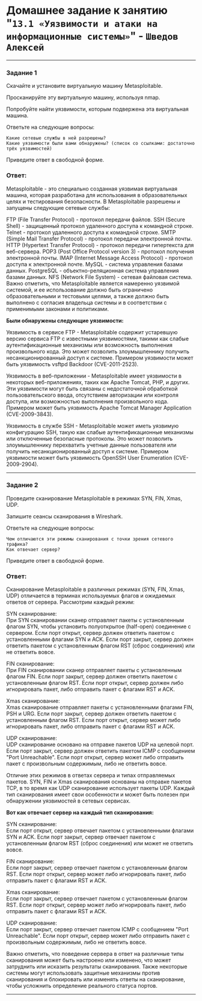 # Домашнее задание к занятию "`13.1 «Уязвимости и атаки на информационные системы»`" - `Шведов Алексей`

---

### Задание 1

Скачайте и установите виртуальную машину Metasploitable.

Просканируйте эту виртуальную машину, используя nmap.

Попробуйте найти уязвимости, которым подвержена эта виртуальная машина.

Ответьте на следующие вопросы:

    Какие сетевые службы в ней разрешены?  
    Какие уязвимости были вами обнаружены? (список со ссылками: достаточно трёх уязвимостей)

Приведите ответ в свободной форме.

### Ответ:

Metasploitable - это специально созданная уязвимая виртуальная машина, которая разработана для использования в образовательных целях и тестирования безопасности. В Metasploitable разрешены и запущены следующие сетевые службы:

FTP (File Transfer Protocol) - протокол передачи файлов.
SSH (Secure Shell) - защищенный протокол удаленного доступа к командной строке.
Telnet - протокол удаленного доступа к командной строке.
SMTP (Simple Mail Transfer Protocol) - протокол передачи электронной почты.
HTTP (Hypertext Transfer Protocol) - протокол передачи гипертекста для веб-сервера.
POP3 (Post Office Protocol version 3) - протокол получения электронной почты.
IMAP (Internet Message Access Protocol) - протокол доступа к электронной почте.
MySQL - система управления базами данных.
PostgreSQL - объектно-реляционная система управления базами данных.
NFS (Network File System) - сетевая файловая система.
Важно отметить, что Metasploitable является намеренно уязвимой системой, и ее использование должно быть ограничено образовательными и тестовыми целями, а также должно быть выполнено с согласия владельца системы и в соответствии с применимыми законами и политиками.


**Были обнаружены следующие уязвимости:**

Уязвимость в сервисе FTP - Metasploitable содержит устаревшую версию сервиса FTP с известными уязвимостями, такими как слабые аутентификационные механизмы или возможность выполнения произвольного кода. Это может позволить злоумышленнику получить несанкционированный доступ к системе. Примером уязвимости может быть уязвимость vsftpd Backdoor (CVE-2011-2523).

Уязвимость в веб-приложении - Metasploitable имеет уязвимости в некоторых веб-приложениях, таких как Apache Tomcat, PHP, и других. Эти уязвимости могут быть связаны с недостаточной обработкой пользовательского ввода, отсутствием авторизации или контроля доступа, или возможностью выполнения произвольного кода. Примером может быть уязвимость Apache Tomcat Manager Application (CVE-2009-3843).

Уязвимость в службе SSH - Metasploitable может иметь уязвимую конфигурацию SSH, такую как слабые аутентификационные механизмы или отключенные безопасные протоколы. Это может позволить злоумышленнику перехватить учетные данные пользователя или получить несанкционированный доступ к системе. Примером уязвимости может быть уязвимость OpenSSH User Enumeration (CVE-2009-2904).

---

### Задание 2

Проведите сканирование Metasploitable в режимах SYN, FIN, Xmas, UDP.

Запишите сеансы сканирования в Wireshark.

Ответьте на следующие вопросы:

    Чем отличаются эти режимы сканирования с точки зрения сетевого трафика?  
    Как отвечает сервер?

Приведите ответ в свободной форме.

### Ответ:

Сканирование Metasploitable в различных режимах (SYN, FIN, Xmas, UDP) отличается в терминах используемых флагов и ожидаемых ответов от сервера. Рассмотрим каждый режим:

SYN сканирование:  
При SYN сканировании сканер отправляет пакеты с установленным флагом SYN, чтобы установить полуоткрытое (half-open) соединение с сервером. Если порт открыт, сервер должен ответить пакетом с установленными флагами SYN и ACK. Если порт закрыт, сервер должен ответить пакетом с установленным флагом RST (сброс соединения) или не ответить вовсе.

FIN сканирование:  
При FIN сканировании сканер отправляет пакеты с установленным флагом FIN. Если порт закрыт, сервер должен ответить пакетом с установленным флагом RST. Если порт открыт, сервер должен либо игнорировать пакет, либо отправить пакет с флагами RST и ACK.

Xmas сканирование:  
Xmas сканирование отправляет пакеты с установленными флагами FIN, PSH и URG. Если порт закрыт, сервер должен ответить пакетом с установленным флагом RST. Если порт открыт, сервер может либо игнорировать пакет, либо отправить пакет с флагами RST и ACK.

UDP сканирование:  
UDP сканирование основано на отправке пакетов UDP на целевой порт. Если порт закрыт, сервер должен ответить пакетом ICMP с сообщением "Port Unreachable". Если порт открыт, сервер может либо отправить пакет с произвольным содержимым, либо не ответить вовсе.

Отличие этих режимов в ответах сервера и типах отправляемых пакетов. SYN, FIN и Xmas сканирования основаны на отправке пакетов TCP, в то время как UDP сканирование использует пакеты UDP. Каждый тип сканирования имеет свои особенности и может быть полезен при обнаружении уязвимостей в сетевых сервисах.

**Вот как отвечает сервер на каждый тип сканирования:**

SYN сканирование:  
Если порт открыт, сервер отвечает пакетом с установленными флагами SYN и ACK.
Если порт закрыт, сервер отвечает пакетом с установленным флагом RST (сброс соединения) или может не ответить вовсе.

FIN сканирование:  
Если порт закрыт, сервер отвечает пакетом с установленным флагом RST.
Если порт открыт, сервер может либо игнорировать пакет, либо отправить пакет с флагами RST и ACK.

Xmas сканирование:  
Если порт закрыт, сервер отвечает пакетом с установленным флагом RST.
Если порт открыт, сервер может либо игнорировать пакет, либо отправить пакет с флагами RST и ACK.

UDP сканирование:  
Если порт закрыт, сервер отвечает пакетом ICMP с сообщением "Port Unreachable".
Если порт открыт, сервер может либо отправить пакет с произвольным содержимым, либо не ответить вовсе.

Важно отметить, что поведение сервера в ответ на различные типы сканирования может быть настроено или изменено, что может затруднить или исказить результаты сканирования. Также некоторые системы могут использовать защитные механизмы против сканирования и блокировать или изменять ответы на сканирование, чтобы усложнить определение реального статуса портов.

---


